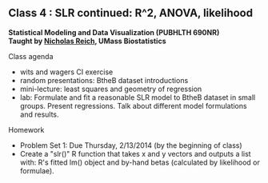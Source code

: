 Class 4 : SLR continued: R^2, ANOVA, likelihood
-------
**Statistical Modeling and Data Visualization  (PUBHLTH 690NR)**   
**Taught by [Nicholas Reich](http://people.umass.edu/nick), UMass Biostatistics**


Class agenda
* wits and wagers CI exercise
* random presentations: BtheB dataset introductions
* mini-lecture: least squares and geometry of regression
* lab: Formulate and fit a reasonable SLR model to BtheB dataset in small groups. Present regressions. Talk about different model formulations and results.

Homework
* Problem Set 1: Due Thursday, 2/13/2014 (by the beginning of class)
* Create a "slr()" R function that takes x and y vectors and outputs a list with: R's fitted lm() object and by-hand betas (calculated by likelihood or formulae). 
